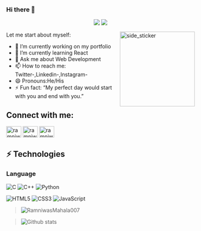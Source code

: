 ### Hi there 👋
<p align="center">
   <img src="https://readme-typing-svg.herokuapp.com?color=45ffaa&size=40&width=900&height=80&lines=Welcome-to-The-World-Of-Ramniwas-Mahala."/>
    <img src="https://readme-typing-svg.herokuapp.com?color=7FFF00&size=40&width=900&height=80&lines=Learning-React."/>
</p>
<img align="right" width=200px height=200px alt="side_sticker" src="https://media.giphy.com/media/TEnXkcsHrP4YedChhA/giphy.gif" />

Let me start about myself:

- 🔭 I’m currently working on my portfolio
- 🌱 I’m currently learning React
- 💬 Ask me about Web Development
- 📫 How to reach me: Twitter-,Linkedin-,Instagram-
- 😄 Pronouns:He/His
- ⚡ Fun fact: “My perfect day would start with you and end with you.”

<h2 align="left">Connect with me:</h2>
<p align="left">
<a href="https://www.linkedin.com/in/ramniwas-mahala-5a1a5b1a8" target="blank"><img align="center" src="https://cdn.jsdelivr.net/npm/simple-icons@3.0.1/icons/linkedin.svg" alt="ramniwas" height="30" width="40" /></a>
<a href="https://www.instagram.com/ramniwasmahala2002/" target="blank"><img align="center" src="https://cdn.jsdelivr.net/npm/simple-icons@3.0.1/icons/instagram.svg" alt="ramniwas" height="30" width="40" /></a>
<a href="https://twitter.com/RamniwasMahal14" target="blank"><img align="center" src="https://cdn.jsdelivr.net/npm/simple-icons@3.0.1/icons/twitter.svg" alt="ramniwas" height="30" width="40" /></a>

</p>

## ⚡ Technologies

### Language

![C](https://img.shields.io/badge/-C-E34A86?style=flat-square&logo=C)
![C++](https://img.shields.io/badge/-C++-00599C?style=flat-square&logo=c)
![Python](https://img.shields.io/badge/-Python-black?style=flat-square&logo=Python)


![HTML5](https://img.shields.io/badge/-HTML5-E34F26?style=flat-square&logo=html5&logoColor=white)
![CSS3](https://img.shields.io/badge/-CSS3-1572B6?style=flat-square&logo=css3)
![JavaScript](https://img.shields.io/badge/-Javascript-1572B6?style=flat-square&logo=javascript)

> <img src="https://github-readme-stats.vercel.app/api/top-langs?username=RamniwasMahala007&show_icons=true&locale=en&layout=compact" alt="RamniwasMahala007"/>

> ![Github stats](https://github-readme-stats.vercel.app/api?username=RamniwasMahala007&theme=highcontrast&show_icons=true&count_private=true)
